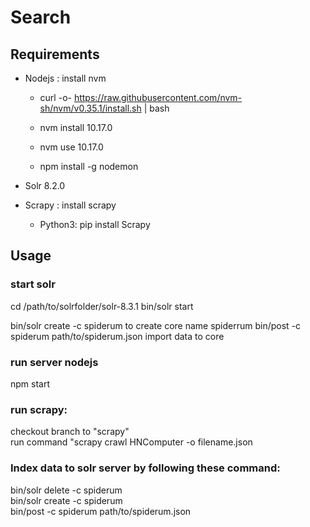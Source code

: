 # Search

## Requirements

- Nodejs : install nvm 
  + curl -o- https://raw.githubusercontent.com/nvm-sh/nvm/v0.35.1/install.sh | bash
  
  + nvm install 10.17.0
  + nvm use 10.17.0
  + npm install -g nodemon
  
- Solr 8.2.0
- Scrapy : install scrapy
  + Python3: pip install Scrapy
 
## Usage

### start solr
  cd /path/to/solrfolder/solr-8.3.1
  bin/solr start

  bin/solr create -c spiderum to create core name spiderrum
  bin/post -c spiderum path/to/spiderum.json import data to core 


### run server nodejs 
  npm start
  
### run scrapy:
 checkout branch to "scrapy" <br/>
 run command "scrapy crawl HNComputer -o filename.json <br/>

### Index data to solr server by following these command:
  bin/solr delete -c spiderum <br/>
  bin/solr create -c spiderum <br/>
  bin/post -c spiderum path/to/spiderum.json
  
